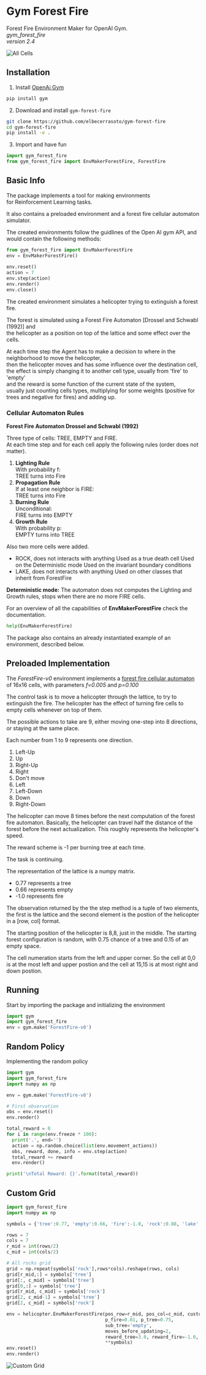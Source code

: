 # Gym Forest Fire
Forest Fire Environment Maker for OpenAI Gym.<br>
*gym_forest_fire*<br>
*version 2.4*

![All Cells](pics/all_cells.svg)

## Installation
1. Install [OpenAi Gym](https://github.com/openai/gym)
```bash
pip install gym
```

2. Download and install `gym-forest-fire`
```bash
git clone https://github.com/elbecerrasoto/gym-forest-fire
cd gym-forest-fire
pip install -e .
```

3. Import and have fun
```python
import gym_forest_fire
from gym_forest_fire import EnvMakerForestFire, ForestFire
```

## Basic Info

The package implements a tool for making environments<br>
for Reinforcement Learning tasks.

It also contains a preloaded environment and a forest fire cellular automaton simulator.

The created environments follow the guidlines of the Open AI gym API,
and would contain the following methods:

``` python
from gym_forest_fire import EnvMakerForestFire
env = EnvMakerForestFire()   
    
env.reset()
action = 7
env.step(action)
env.render()
env.close()
```

The created environment simulates a helicopter trying to extinguish a forest fire.

The forest is simulated using a Forest Fire Automaton [Drossel and Schwabl (1992)] and<br>
the helicopter as a position on top of the lattice and some effect over the cells.

At each time step the Agent has to make a decision to where in the neighborhood to move the helicopter,<br>
then the helicopter moves and has some influence over the destination cell,<br>
the effect is simply changing it to another cell type, usually from 'fire' to 'empty'<br>
and the reward is some function of the current state of the system,<br>
usually just counting cells types, multiplying for some weights (positive for trees and negative for fires) and adding up.

### Cellular Automaton Rules
**Forest Fire Automaton Drossel and Schwabl (1992)**

Three type of cells: TREE, EMPTY and FIRE.<br>
At each time step and for each cell apply the following rules
(order does not matter).
1. **Lighting Rule**<br>
With probability f:<br>
TREE turns into Fire
2. **Propagation Rule**<br>
If at least one neighbor is FIRE:<br>
TREE turns into Fire
3. **Burning Rule**<br>
Unconditional:<br>
FIRE turns into EMPTY
4. **Growth Rule**<br>
With probability p:<br>EMPTY turns into TREE                    

Also two more cells were added.
* ROCK, does not interacts with anything
    Used as a true death cell
    Used on the Deterministic mode
    Used on the invariant boundary conditions
* LAKE, does not interacts with anything
    Used on other classes that inherit from ForestFire

**Deterministic mode:**
The automaton does not computes
the Lighting and Growth rules, stops when there are
no more FIRE cells.

For an overview of all the capabilities of **EnvMakerForestFire**
check the documentation.
```python
help(EnvMakerForestFire)
```

The package also contains an already instantiated example of an environment, described below.

## Preloaded Implementation
The _ForestFire-v0_ environment implements a
[forest fire cellular automaton](https://en.wikipedia.org/wiki/Forest-fire_model)
of 16x16 cells, with parameters _f=0.005_ and _p=0.100_

The control task is to move a helicopter through the lattice,
to try to extinguish the fire. The helicopter
has the effect of turning fire cells to empty cells whenever on top of them.

The possible actions to take are 9, either moving one-step into 8 directions,
or staying at the same place.

Each number from 1 to 9 represents one direction.

1. Left-Up
2. Up
3. Right-Up
4. Right
5. Don't move
6. Left
7. Left-Down
8. Down
9. Right-Down

The helicopter can move 8 times before the next computation
of the forest fire automaton. Basically, the helicopter can
travel half the distance of the forest before the next actualization.
This roughly represents the helicopter's speed.

The reward scheme is -1 per burning tree at each time.

The task is continuing.

The representation of the lattice is
a numpy matrix.

* 0.77 represents a tree
* 0.66 represents empty
* -1.0 represents fire

The observation returned by the the step method is a tuple of two elements,
the first is the lattice and the second element is the postion of the helicopter in a [row, col] format.

The starting position of the helicopter is 8,8, just in the middle.
The starting forest configuration is random,
with 0.75 chance of a tree and 0.15 of an empty space.

The cell numeration starts from the left and upper corner. So the cell at 0,0
is at the most left and upper postion and the cell at 15,15 is at most right and down postion.

## Running
Start by importing the package and initializing the environment
```python
import gym
import gym_forest_fire
env = gym.make('ForestFire-v0')
```

## Random Policy
Implementing the random policy
```python
import gym
import gym_forest_fire
import numpy as np

env = gym.make('ForestFire-v0')

# First observation
obs = env.reset()
env.render()

total_reward = 0
for i in range(env.freeze * 100):
  print('.', end='')
  action = np.random.choice(list(env.movement_actions))
  obs, reward, done, info = env.step(action)
  total_reward += reward
  env.render()

print('\nTotal Reward: {}'.format(total_reward))
```

## Custom Grid
```python
import gym_forest_fire
import numpy as np

symbols = {'tree':0.77, 'empty':0.66, 'fire':-1.0, 'rock':0.88, 'lake':0.99}

rows = 7
cols = 7
r_mid = int(rows/2)
c_mid = int(cols/2)

# All rocks grid
grid = np.repeat(symbols['rock'],rows*cols).reshape(rows, cols)
grid[r_mid,:] = symbols['tree']
grid[:, c_mid] = symbols['tree']
grid[0,:] = symbols['tree']
grid[r_mid, c_mid] = symbols['rock']
grid[2, c_mid-1] = symbols['tree']
grid[2, c_mid] = symbols['rock']

env = helicopter.EnvMakerForestFire(pos_row=r_mid, pos_col=c_mid, custom_grid=grid,
                                    p_fire=0.01, p_tree=0.75,
                                    sub_tree='empty',
                                    moves_before_updating=2,
                                    reward_tree=3.0, reward_fire=-1.0,
                                    **symbols)
env.reset()
env.render()
```
![Custom Grid](pics/custom_grid.svg)
